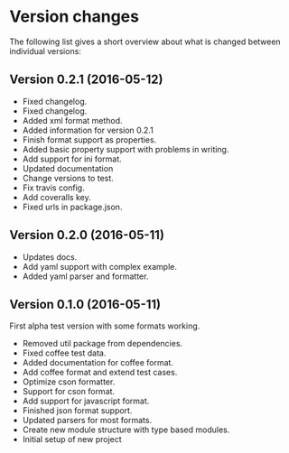 Version changes
=================================================

The following list gives a short overview about what is changed between
individual versions:

Version 0.2.1 (2016-05-12)
-------------------------------------------------
- Fixed changelog.
- Fixed changelog.
- Added xml format method.
- Added information for version 0.2.1
- Finish format support as properties.
- Added basic property support with problems in writing.
- Add support for ini format.
- Updated documentation
- Change versions to test.
- Fix travis config.
- Add coveralls key.
- Fixed urls in package.json.

Version 0.2.0 (2016-05-11)
-------------------------------------------------
- Updates docs.
- Add yaml support with complex example.
- Added yaml parser and formatter.

Version 0.1.0 (2016-05-11)
-------------------------------------------------
First alpha test version with some formats working.

- Removed util package from dependencies.
- Fixed coffee test data.
- Added documentation for coffee format.
- Add coffee format and extend test cases.
- Optimize cson formatter.
- Support for cson format.
- Add support for javascript format.
- Finished json format support.
- Updated parsers for most formats.
- Create new module structure with type based modules.
- Initial setup of new project
